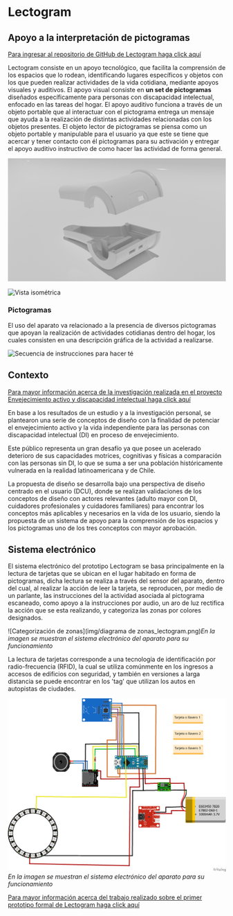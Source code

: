 # Lectogram

## Apoyo a la interpretación de pictogramas

[Para ingresar al repositorio de GitHub de Lectogram haga click aquí](https://github.com/accesibilidad-inclusion/lectogram/tree/gh-pages)

Lectogram consiste en un apoyo tecnológico, que facilita la comprensión de los espacios que lo rodean, identificando lugares específicos y objetos con los que pueden realizar actividades de la vida cotidiana, mediante apoyos visuales y auditivos. El apoyo visual consiste en **un set de pictogramas** diseñados específicamente para personas con discapacidad intelectual, enfocado en las tareas del hogar. El apoyo auditivo funciona a través de un objeto portable que al interactuar con el pictograma entrega un mensaje que ayuda a la realización de distintas actividades relacionadas con los objetos presentes. El objeto lector de pictogramas se piensa como un objeto portable y manipulable para el usuario ya que este se tiene que acercar y tener contacto con él pictogramas para su activación y entregar el apoyo auditivo instructivo de como hacer las actividad de forma general.

![Vista isométrica](/img/lectogram_exterior.png)

![Vista isométrica](img/lectogram_interior.png)

### Pictogramas

El uso del aparato va relacionado a la presencia de diversos pictogramas que apoyan la realización de actividades cotidianas dentro del hogar, los cuales consisten en una descripción gráfica de la actividad a realizarse.

![Secuencia de instrucciones para hacer té](img/pictograma_prepararte-03.jpg)

## Contexto

[Para mayor información acerca de la investigación realizada en el proyecto Envejecimiento activo y discapacidad intelectual haga click aquí](https://wiki.ead.pucv.cl/Proyecto_Envejecimiento_activo_y_discapacidad_intelectual_2020)

En base a los resultados de un estudio y a la investigación personal, se plantearon una serie de conceptos de diseño con la finalidad de potenciar el envejecimiento activo y la vida independiente para las personas con discapacidad intelectual (DI) en proceso de envejecimiento. 

Este público representa un gran desafío ya que posee un acelerado deterioro de sus capacidades motrices, cognitivas y físicas a comparación con las personas sin DI, lo que se suma a ser una población históricamente vulnerada en la realidad latinoamericana y de Chile.

La propuesta de diseño se desarrolla bajo una perspectiva de diseño centrado en el usuario (DCU), donde se realizan validaciones de los conceptos de diseño con actores relevantes (adulto mayor con DI, cuidadores profesionales y cuidadores familiares) para encontrar los conceptos más aplicables y necesarios en la vida de los usuario, siendo la propuesta de un sistema de apoyo para la comprensión de los espacios y los pictogramas uno de los tres conceptos con mayor aprobación. 

## Sistema electrónico

El sistema electrónico del prototipo Lectogram se basa principalmente en la lectura de tarjetas que se ubican en el lugar habitado en forma de pictogramas, dicha lectura se realiza a través del sensor del aparato, dentro del cual, al realizar la acción de leer la tarjeta, se  reproducen, por medio de un parlante, las instrucciones del la actividad asociada al pictograma escaneado, 
como apoyo a la instrucciones por audio, un aro de luz rectifica la acción que se esta realizando, y categoriza las zonas por colores designados. 

![Categorización de zonas](img/diagrama de zonas_lectogram.png)*En la imagen se muestran el sistema electrónico del aparato para su funcionamiento*

La lectura de tarjetas corresponde a una tecnología de identificación por radio-frecuencia (RFID), la cual se utiliza comúnmente en los ingresos a accesos de edificios con seguridad, y también en versiones a larga distancia se puede encontrar en los 'tag' que utilizan los autos en autopistas de ciudades.

![Sistema electrónico](ino/sistema-arduino.png)*En la imagen se muestran el sistema electrónico del aparato para su funcionamiento*

[Para mayor información acerca del trabajo realizado sobre el primer prototipo formal de Lectogram  haga click aquí](https://wiki.ead.pucv.cl/Proyecto_Fondecyt:_Apoyos_a_la_vida_independiente)










